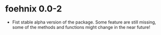 # foehnix 0.0-2

* Fist stable alpha version of the package. Some feature are still missing,
  some of the methods and functions might change in the near future!

